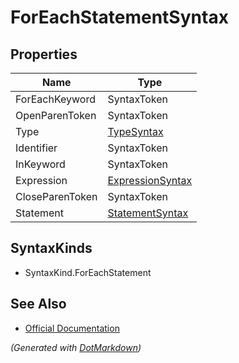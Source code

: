 # ForEachStatementSyntax

## Properties

| Name            | Type                                    |
| --------------- | --------------------------------------- |
| ForEachKeyword  | SyntaxToken                             |
| OpenParenToken  | SyntaxToken                             |
| Type            | [TypeSyntax](TypeSyntax.md)             |
| Identifier      | SyntaxToken                             |
| InKeyword       | SyntaxToken                             |
| Expression      | [ExpressionSyntax](ExpressionSyntax.md) |
| CloseParenToken | SyntaxToken                             |
| Statement       | [StatementSyntax](StatementSyntax.md)   |

## SyntaxKinds

* SyntaxKind\.ForEachStatement

## See Also

* [Official Documentation](https://docs.microsoft.com/en-us/dotnet/api/microsoft.codeanalysis.csharp.syntax.foreachstatementsyntax)


*\(Generated with [DotMarkdown](http://github.com/JosefPihrt/DotMarkdown)\)*